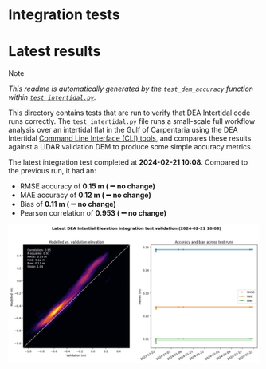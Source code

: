 
Integration tests
=================

# Latest results


> [!NOTE]  
> *This readme is automatically generated by the ``test_dem_accuracy`` function within [``test_intertidal.py``](../tests/test_intertidal.py).*

This directory contains tests that are run to verify that DEA Intertidal code runs correctly. The ``test_intertidal.py`` file runs a small-scale full workflow analysis over an intertidal flat in the Gulf of Carpentaria using the DEA Intertidal [Command Line Interface (CLI) tools](../notebooks/Intertidal_CLI.ipynb), and compares these results against a LiDAR validation DEM to produce some simple accuracy metrics.

The latest integration test completed at **2024-02-21 10:08**. Compared to the previous run, it had an:
- RMSE accuracy of **0.15 m ( :heavy_minus_sign: no change)**
- MAE accuracy of **0.12 m ( :heavy_minus_sign: no change)**
- Bias of **0.11 m ( :heavy_minus_sign: no change)**
- Pearson correlation of **0.953 ( :heavy_minus_sign: no change)**


<img src="validation.jpg" width="950"/>